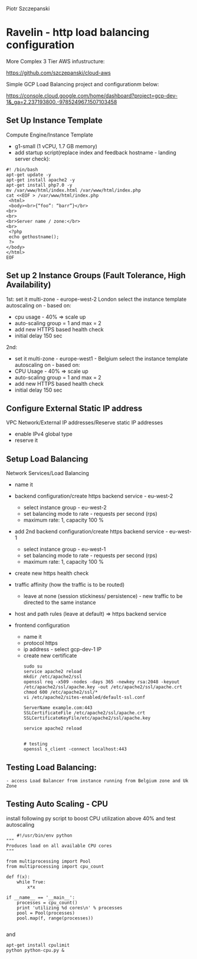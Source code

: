 Piotr Szczepanski

# Ravelin - http load balancing configuration

More Complex 3 Tier AWS infustructure: 

https://github.com/szczepanski/cloud-aws

Simple GCP Load Balancing project and configurationm below: 

https://console.cloud.google.com/home/dashboard?project=gcp-dev-1&_ga=2.237193800.-978524967.1507103458


## Set Up Instance Template 

Compute Engine/Instance Template
- g1-small (1 vCPU, 1.7 GB memory)
- add startup script(replace index and feedback hostname - landing server check):

```shell 
#! /bin/bash
apt-get update -y
apt-get install apache2 -y
apt-get install php7.0 -y
mv /var/www/html/index.html /var/www/html/index.php
cat <<EOF > /var/www/html/index.php
 <html>
 <body><br>{“foo”: “barr”}</br>
<br>
<br>
<br>Server name / zone:</br>
<br>
 <?php
 echo gethostname();
 ?>
</body>
</html>
EOF

```

## Set up 2 Instance Groups (Fault Tolerance, High Availability)

1st:
set it multi-zone - europe-west-2 London
select the instance template
autoscaling on - based on:
- cpu usage - 40% => scale up
- auto-scaling group = 1 and max = 2
- add new HTTPS based health check 
- initial delay 150 sec

2nd:
  - set it multi-zone - europe-west1 - Belgium
select the instance template
autoscaling on - based on:
- CPU Usage - 40% => scale up
- auto-scaling group = 1 and max = 2
- add new HTTPS based health check 
- initial delay 150 sec

## Configure External Static IP address

VPC Network/External IP addresses/Reserve static IP addresses
- enable IPv4 global type
- reserve it

## Setup Load Balancing

Network Services/Load Balancing
- name it
- backend configuration/create https backend service - eu-west-2
  - select instance group - eu-west-2
  - set balancing mode to rate - requests per second (rps)
  - maximum rate: 1, capacity 100 %
 
- add 2nd backend configuration/create https backend service - eu-west-1
  - select instance group - eu-west-1
  - set balancing mode to rate - requests per second (rps)
  - maximum rate: 1, capacity 100 %
 
- create new https health check 
- traffic affinity (how the traffic is to be routed) 
  - leave at none (session stickiness/ persistence) - new traffic to be directed to the same instance

- host and path rules (leave at default) => https backend service
- frontend configuration
  - name it
  - protocol https
  - ip address - select gcp-dev-1 IP
  - create new certificate
    ```shell
    sudo su
    service apache2 reload
    mkdir /etc/apache2/ssl
    openssl req -x509 -nodes -days 365 -newkey rsa:2048 -keyout /etc/apache2/ssl/apache.key -out /etc/apache2/ssl/apache.crt
    chmod 600 /etc/apache2/ssl/*
    vi /etc/apache2/sites-enabled/default-ssl.conf
    
    ServerName example.com:443
    SSLCertificateFile /etc/apache2/ssl/apache.crt
    SSLCertificateKeyFile/etc/apache2/ssl/apache.key
    
    service apache2 reload
    
    
    # testing
    openssl s_client -connect localhost:443

    ```
## Testing Load Balancing: 
    - access Load Balancer from instance running from Belgium zone and Uk Zone
    
## Testing Auto Scaling - CPU  
install following py script to boost CPU utilization above 40% and test autoscaling

```shell
    #!/usr/bin/env python
"""
Produces load on all available CPU cores
"""

from multiprocessing import Pool
from multiprocessing import cpu_count

def f(x):
    while True:
        x*x

if __name__ == '__main__':
    processes = cpu_count()
    print 'utilizing %d cores\n' % processes
    pool = Pool(processes)
    pool.map(f, range(processes))
    
```    
 and
 ```shell
 apt-get install cpulimit
 python python-cpu.py &
 ```
